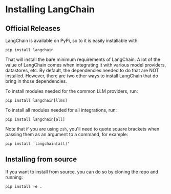 # Installing LangChain

## Official Releases

LangChain is available on PyPi, so to it is easily installable with:

```
pip install langchain
```

That will install the bare minimum requirements of LangChain.
A lot of the value of LangChain comes when integrating it with various model providers, datastores, etc.
By default, the dependencies needed to do that are NOT installed.
However, there are two other ways to install LangChain that do bring in those dependencies.

To install modules needed for the common LLM providers, run:

```
pip install langchain[llms]
```

To install all modules needed for all integrations, run:

```
pip install langchain[all]
```

Note that if you are using `zsh`, you'll need to quote square brackets when passing them as an argument to a command, for example:

```
pip install 'langchain[all]'
```

## Installing from source

If you want to install from source, you can do so by cloning the repo and running:

```
pip install -e .
```
